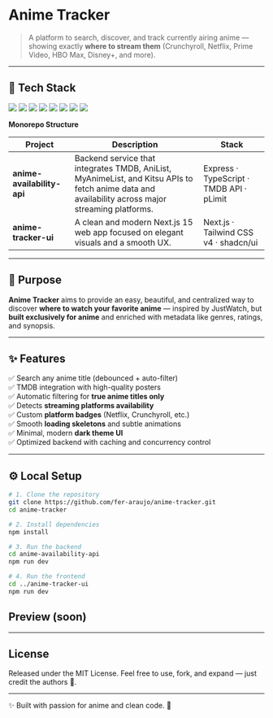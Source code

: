 # Anime Tracker

> A platform to search, discover, and track currently airing anime — showing exactly **where to stream them** (Crunchyroll, Netflix, Prime Video, HBO Max, Disney+, and more).

---

## 🧱 Tech Stack

<p align="left">
  <img src="https://img.shields.io/badge/Next.js-15-black?style=flat-square&logo=nextdotjs" />
  <img src="https://img.shields.io/badge/TailwindCSS-4.0-38BDF8?style=flat-square&logo=tailwindcss" />
  <img src="https://img.shields.io/badge/Shadcn/UI-darkgray?style=flat-square" />
  <img src="https://img.shields.io/badge/TypeScript-5.3-3178C6?style=flat-square&logo=typescript" />
  <img src="https://img.shields.io/badge/Express.js-4.19-000000?style=flat-square&logo=express" />
  <img src="https://img.shields.io/badge/TMDB%20API-green?style=flat-square&logo=tmdb" />
  <img src="https://img.shields.io/badge/AniList%20API-blue?style=flat-square" />
  <img src="https://img.shields.io/badge/MyAnimeList%20API-0072F9?style=flat-square" />
</p>

**Monorepo Structure**

| Project | Description | Stack |
|----------|--------------|-------|
| **anime-availability-api** | Backend service that integrates TMDB, AniList, MyAnimeList, and Kitsu APIs to fetch anime data and availability across major streaming platforms. | Express · TypeScript · TMDB API · pLimit |
| **anime-tracker-ui** | A clean and modern Next.js 15 web app focused on elegant visuals and a smooth UX. | Next.js · Tailwind CSS v4 · shadcn/ui |

---

## 🎯 Purpose

**Anime Tracker** aims to provide an easy, beautiful, and centralized way to discover **where to watch your favorite anime** — inspired by JustWatch, but **built exclusively for anime** and enriched with metadata like genres, ratings, and synopsis.

---

## ✨ Features

✅ Search any anime title (debounced + auto-filter)  
✅ TMDB integration with high-quality posters  
✅ Automatic filtering for **true anime titles only**  
✅ Detects **streaming platforms availability**  
✅ Custom **platform badges** (Netflix, Crunchyroll, etc.)  
✅ Smooth **loading skeletons** and subtle animations  
✅ Minimal, modern **dark theme UI**  
✅ Optimized backend with caching and concurrency control  

---

## ⚙️ Local Setup

```bash
# 1. Clone the repository
git clone https://github.com/fer-araujo/anime-tracker.git
cd anime-tracker

# 2. Install dependencies
npm install

# 3. Run the backend
cd anime-availability-api
npm run dev

# 4. Run the frontend
cd ../anime-tracker-ui
npm run dev
```

## Preview (soon)


---

## License

Released under the MIT License.
Feel free to use, fork, and expand — just credit the authors 🙌.

---

✨ Built with passion for anime and clean code. 🎥
